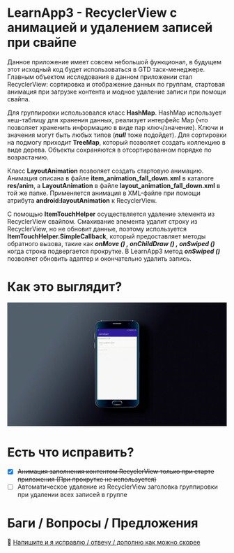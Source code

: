 # LearnApp3 - RecyclerView с анимацией и удалением записей при свайпе
Данное приложение имеет совсем небольшой функционал, в будущем этот исходный код будет использоваться в GTD таск-менеджере. Главным объектом исследования в данном приложении стал RecyclerView: сортировка и отображение данных по группам, стартовая анимация при загрузке контента и модное удаление записи при помощи свайпа.

Для группировки использовался класс **HashMap**. HashMap использует хеш-таблицу для хранения данных, реализует интерфейс Map (что позволяет храненить информацию в виде пар ключ/значение). Ключи и значения могут быть любых типов (***null*** тоже подойдет). Для сортировки на подмогу приходит **TreeMap**, который позволяет создать коллекцию в виде дерева. Объекты сохраняются в отсортированном порядке по возрастанию.

Класс **LayoutAnimation** позволяет создать стартовую анимацию. Анимация описана в файле **item_animation_fall_down.xml** в каталоге **res/anim**, а **LayoutAnimation** в файле **layout_animation_fall_down.xml** в той же папке. Применяется анимация в XML-файле при помощи атрибута **android:layoutAnimation** к RecyclerView.

С помощью **ItemTouchHelper** осуществляется удаление элемента из RecyclerView свайпом. Смахивание элемента удалит строку из RecyclerView, но не обновит данные, поэтому используется **ItemTouchHelper.SimpleCallback**, который предоставляет методы обратного вызова, такие как ***onMove () , onChildDraw () , onSwiped ()*** когда строка подвергается прокрутке. В LearnApp3 метод ***onSwiped ()*** позволяет обновить адаптер и окончательно удалить запись.

# Как это выглядит?
![example](https://github.com/developer-kaczmarek/LearnApp3/blob/master/example.gif)
# Есть что исправить?
- [X] ~~Анимация заполнения контентом RecyclerView только при старте приложения (При прокрутке не используется)~~
- [ ] Автоматическое удаление из RecyclerView заголовка группировки при удалении всех записей в группе

# Баги / Вопросы /  Предложения
📧 [Напишите и я исправлю / отвечу / дополню как можно скорее](mailto:developer.kaczmarek@yandex.ru)
